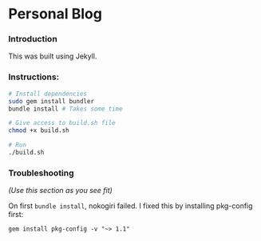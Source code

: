 # Personal Blog

### Introduction

This was built using Jekyll.

### Instructions:

```bash
# Install dependencies
sudo gem install bundler
bundle install # Takes some time

# Give access to build.sh file
chmod +x build.sh

# Run
./build.sh
```

### Troubleshooting

_(Use this section as you see fit)_

On first `bundle install`, nokogiri failed. I fixed this by installing pkg-config first:

`gem install pkg-config -v "~> 1.1"`